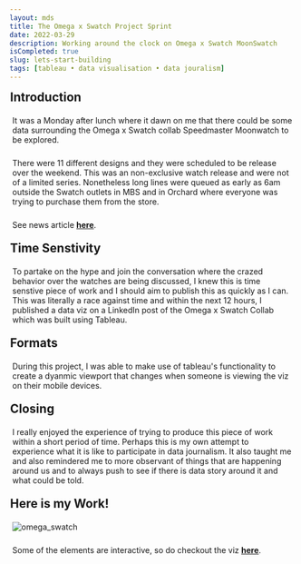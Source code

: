 ```yaml
---
layout: mds
title: The Omega x Swatch Project Sprint
date: 2022-03-29
description: Working around the clock on Omega x Swatch MoonSwatch
isCompleted: true
slug: lets-start-building
tags: [tableau • data visualisation • data jouralism]
---
```


## Introduction

<p>It was a Monday after lunch where it dawn on me that there could be some data surrounding the Omega x Swatch collab Speedmaster Moonwatch to be explored.</p>

There were 11 different designs and they were scheduled to be release over the weekend. This was an non-exclusive watch release and were not of a limited series.
Nonetheless long lines were queued as early as 6am outside the Swatch outlets in MBS and in Orchard where everyone was trying to purchase them from the store.<br>

See news article **[here](https://sg.news.yahoo.com/watch-world-hype-surges-as-swatch-omega-collaboration-hits-stores-192830402.html)**.

## Time Senstivity

To partake on the hype and join the conversation where the crazed behavior over the watches are being discussed, I knew this is time senstive piece of work and I should aim to publish this as quickly as I can.
This was literally a race against time and within the next 12 hours, I published a data viz on a LinkedIn post of the Omega x Swatch Collab which was built using Tableau.

## Formats

During this project, I was able to make use of tableau's functionality to create a dyanmic viewport that changes when someone is viewing the viz on their mobile devices.

## Closing

I really enjoyed the experience of trying to produce this piece of work within a short period of time.
Perhaps this is my own attempt to experience what it is like to participate in data journalism.
It also taught me and also remindered me to more observant of things that are happening around us and to always push to see if there is data story around it and what could be told.

## Here is my Work!

![omega_swatch](https://user-images.githubusercontent.com/36339564/165980330-7f39d3c9-03e9-470b-947c-acbb880d0451.jpg)

Some of the elements are interactive, so do checkout the viz **[here](https://public.tableau.com/app/profile/andrei7065/viz/Planet-Book/Dashboard1)**.

<style>
	h2 {
		font-weight: bold;
        margin: 10px 5px 10px 0px;
		padding: 1px;
	}

	p {
		padding: 5px;
	}
</style>
